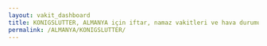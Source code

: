 ```yaml
---
layout: vakit_dashboard
title: KONIGSLUTTER, ALMANYA için iftar, namaz vakitleri ve hava durumu - ilçe/eyalet seç
permalink: /ALMANYA/KONIGSLUTTER/
---
```


<script type="text/javascript">
  var GLOBAL_COUNTRY = 'ALMANYA';
  var GLOBAL_CITY = 'KONIGSLUTTER';
  var GLOBAL_STATE = '';
  var lat = 72;
  var lon = 21;
</script>

